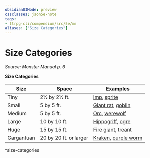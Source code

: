 ```yaml
---
obsidianUIMode: preview
cssclasses: json5e-note
tags:
- ttrpg-cli/compendium/src/5e/mm
aliases: ["Size Categories"]
---
```

# Size Categories
*Source: Monster Manual p. 6* 

**Size Categories**

| Size | Space | Examples |
|------|-------|----------|
| Tiny | 2½ by 2½ ft. | [Imp](Misc%20Files/CLI/compendium/bestiary/fiend/imp-xmm.md), [sprite](Misc%20Files/CLI/compendium/bestiary/fey/sprite-xmm.md) |
| Small | 5 by 5 ft. | [Giant rat](Misc%20Files/CLI/compendium/bestiary/beast/giant-rat.md), [goblin](Misc%20Files/CLI/compendium/bestiary/humanoid/goblin.md) |
| Medium | 5 by 5 ft. | [Orc](Misc%20Files/CLI/compendium/bestiary/humanoid/orc.md), [werewolf](Misc%20Files/CLI/compendium/bestiary/humanoid/werewolf.md) |
| Large | 10 by 10 ft. | [Hippogriff](Misc%20Files/CLI/compendium/bestiary/monstrosity/hippogriff.md), [ogre](Misc%20Files/CLI/compendium/bestiary/giant/ogre.md) |
| Huge | 15 by 15 ft. | [Fire giant](Misc%20Files/CLI/compendium/bestiary/giant/fire-giant.md), [treant](Misc%20Files/CLI/compendium/bestiary/plant/treant.md) |
| Gargantuan | 20 by 20 ft. or larger | [Kraken](Misc%20Files/CLI/compendium/bestiary/monstrosity/kraken.md), [purple worm](Misc%20Files/CLI/compendium/bestiary/monstrosity/purple-worm.md) |
^size-categories